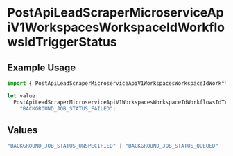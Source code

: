 # PostApiLeadScraperMicroserviceApiV1WorkspacesWorkspaceIdWorkflowsIdTriggerStatus

## Example Usage

```typescript
import { PostApiLeadScraperMicroserviceApiV1WorkspacesWorkspaceIdWorkflowsIdTriggerStatus } from "oppulence-backend-sdk/models/operations";

let value:
  PostApiLeadScraperMicroserviceApiV1WorkspacesWorkspaceIdWorkflowsIdTriggerStatus =
    "BACKGROUND_JOB_STATUS_FAILED";
```

## Values

```typescript
"BACKGROUND_JOB_STATUS_UNSPECIFIED" | "BACKGROUND_JOB_STATUS_QUEUED" | "BACKGROUND_JOB_STATUS_IN_PROGRESS" | "BACKGROUND_JOB_STATUS_COMPLETED" | "BACKGROUND_JOB_STATUS_FAILED" | "BACKGROUND_JOB_STATUS_CANCELLED" | "BACKGROUND_JOB_STATUS_TIMED_OUT"
```